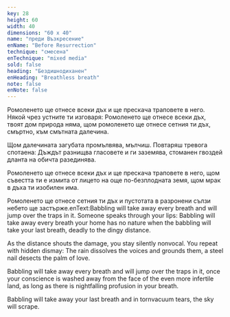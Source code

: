 ```yaml
---
key: 28
height: 60
width: 40
dimensions: "60 x 40"
name: "преди Възкресение"
enName: "Before Resurrection"
technique: "смесена"
enTechnique: "mixed media"
sold: false
heading: "Бездишнодиханен"
enHeading: "Breathless breath"
note: false
enNote: false
---
```

Ромоленето ще отнесе всеки дъх и ще прескача траповете в негo. Някой чрез устните ти изговаря: Ромоленето ще отнесе всеки дъх, твоят дом природа няма, щом ромоленето ще отнесе сетния ти дъх, смъртно, към смътната далечина.

Щом далечината загубата промълвява, мълчиш. Повтаряш тревога спотаена: Дъждът разнищва гласовете и ги заземява, стоманен гвоздей дланта на обичта разединява.

Ромоленето ще отнесе всеки дъх и ще прескача траповете в него, щом съвестта ти е измита от лицето на още по-безплодната земя, щом мрак в дъха ти изобилен има.

Ромоленето ще отнесе сетния ти дъх и пустотата в разронени сълзи небето ще застърже.enText:Babbling will take away every breath and will jump over the traps in it. Someone speaks through your lips: Babbling will take away every breath your home has no nature when the babbling will take your last breath, deadly to the dingy distance.

As the distance shouts the damage, you stay silently nonvocal. You repeat with hidden dismay: The rain dissolves the voices and grounds them, a steel nail desects the palm of love.

Babbling will take away every breath and will jump over the traps in it, once your conscience is washed away from the face of the even more infertile land, as long as there is nightfalling profusion in your breath.

Babbling will take away your last breath and in tornvacuum tears, the sky will scrape.
